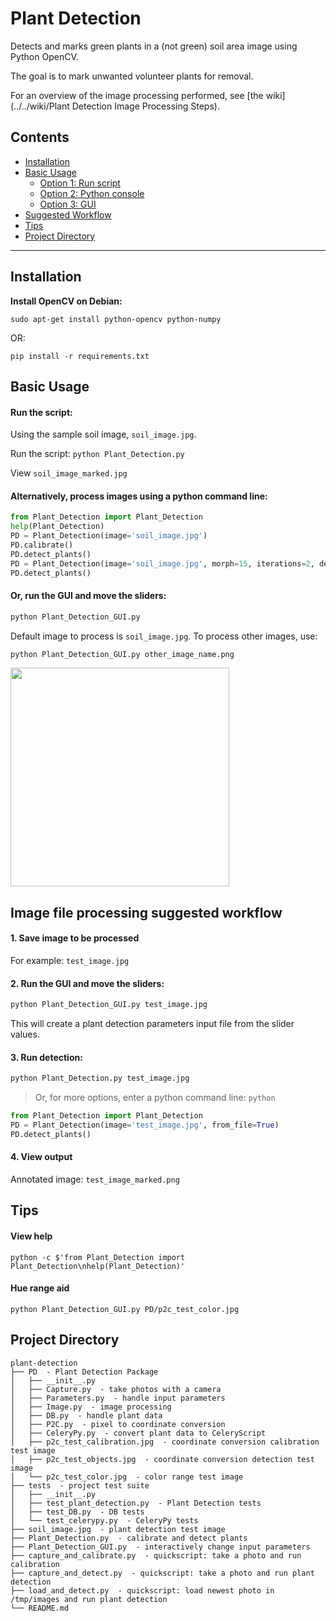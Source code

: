 # Plant Detection
Detects and marks green plants in a (not green) soil area image using Python OpenCV.

The goal is to mark unwanted volunteer plants for removal.

For an overview of the image processing performed, see [the wiki](../../wiki/Plant Detection Image Processing Steps).

## Contents
 * [Installation](#installation)
 * [Basic Usage](#basic-usage)
   * [Option 1: Run script](#run-the-script)
   * [Option 2: Python console](#alternatively-process-images-using-a-python-command-line)
   * [Option 3: GUI](#or-run-the-gui-and-move-the-sliders)
 * [Suggested Workflow](#image-file-processing-suggested-workflow)
 * [Tips](#tips)
 * [Project Directory](#project-directory)

---

## Installation

__Install OpenCV on Debian:__
```
sudo apt-get install python-opencv python-numpy
```
OR:
```
pip install -r requirements.txt
```

## Basic Usage

#### Run the script:

Using the sample soil image, `soil_image.jpg`.

Run the script: `python Plant_Detection.py`

View `soil_image_marked.jpg`

#### Alternatively, process images using a python command line:
```python
from Plant_Detection import Plant_Detection
help(Plant_Detection)
PD = Plant_Detection(image='soil_image.jpg')
PD.calibrate()
PD.detect_plants()
PD = Plant_Detection(image='soil_image.jpg', morph=15, iterations=2, debug=True)
PD.detect_plants()
```

#### Or, run the GUI and move the sliders:
```python
python Plant_Detection_GUI.py
```
Default image to process is `soil_image.jpg`. To process other images, use:
```python
python Plant_Detection_GUI.py other_image_name.png
```
<img src="https://cloud.githubusercontent.com/assets/12681652/15620382/b7f31dd6-240e-11e6-853f-356d1a90376e.png" width="350">
<!--![plant detection gui screenshot](https://cloud.githubusercontent.com/assets/12681652/15620382/b7f31dd6-240e-11e6-853f-356d1a90376e.png)-->

## Image file processing suggested workflow

#### 1. Save image to be processed
For example: `test_image.jpg`

#### 2. Run the GUI and move the sliders:
```python
python Plant_Detection_GUI.py test_image.jpg
```
This will create a plant detection parameters input file from the slider values.

#### 3. Run detection:
```python
python Plant_Detection.py test_image.jpg
```
>Or, for more options, enter a python command line: `python`
```python
from Plant_Detection import Plant_Detection
PD = Plant_Detection(image='test_image.jpg', from_file=True)
PD.detect_plants()
```

#### 4. View output
Annotated image: `test_image_marked.png`

## Tips

#### View help
`python -c $'from Plant_Detection import Plant_Detection\nhelp(Plant_Detection)'`

#### Hue range aid
`python Plant_Detection_GUI.py PD/p2c_test_color.jpg`

## Project Directory

```
plant-detection
├── PD  - Plant Detection Package
│   ├── __init__.py
│   ├── Capture.py  - take photos with a camera
│   ├── Parameters.py  - handle input parameters
│   ├── Image.py  - image processing
│   ├── DB.py  - handle plant data
│   ├── P2C.py  - pixel to coordinate conversion
│   ├── CeleryPy.py  - convert plant data to CeleryScript
│   ├── p2c_test_calibration.jpg  - coordinate conversion calibration test image
│   ├── p2c_test_objects.jpg  - coordinate conversion detection test image
│   └── p2c_test_color.jpg  - color range test image
├── tests  - project test suite
│   ├── __init__.py
│   ├── test_plant_detection.py  - Plant Detection tests
│   ├── test_DB.py  - DB tests
│   └── test_celerypy.py  - CeleryPy tests
├── soil_image.jpg  - plant detection test image
├── Plant_Detection.py  - calibrate and detect plants
├── Plant_Detection_GUI.py  - interactively change input parameters
├── capture_and_calibrate.py  - quickscript: take a photo and run calibration
├── capture_and_detect.py  - quickscript: take a photo and run plant detection
├── load_and_detect.py  - quickscript: load newest photo in /tmp/images and run plant detection
└── README.md
```
